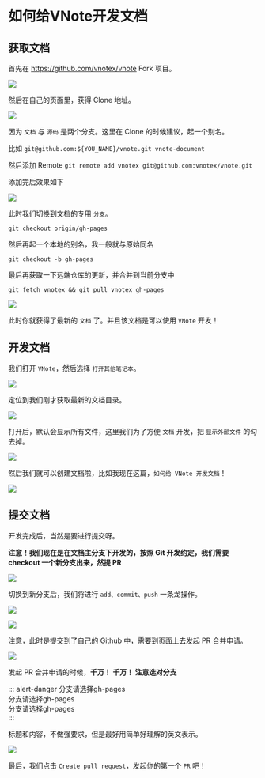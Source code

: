 # 如何给VNote开发文档

## 获取文档

首先在 https://github.com/vnotex/vnote Fork 项目。

![](vx_images/473335114940750.png)

然后在自己的页面里，获得 Clone 地址。

![](vx_images/548035278889154.png)

因为 `文档` 与 `源码` 是两个分支。这里在 Clone 的时候建议，起一个别名。

比如 `git@github.com:${YOU_NAME}/vnote.git vnote-document`

然后添加 Remote `git remote add vnotex git@github.com:vnotex/vnote.git`

添加完后效果如下

![](vx_images/56773707575796.png)

此时我们切换到文档的专用 `分支`。

`git checkout origin/gh-pages`

然后再起一个本地的别名，我一般就与原始同名

`git checkout -b gh-pages`

最后再获取一下远端仓库的更新，并合并到当前分支中

`git fetch vnotex && git pull vnotex gh-pages`

![](vx_images/187424406122274.png)

此时你就获得了最新的 `文档` 了。并且该文档是可以使用 `VNote` 开发！

## 开发文档

我们打开 `VNote`，然后选择 `打开其他笔记本`。

![](vx_images/497484154936618.png)

定位到我们刚才获取最新的文档目录。

![](vx_images/588443864806804.png)


打开后，默认会显示所有文件，这里我们为了方便 `文档` 开发，把 `显示外部文件` 的勾去掉。

![](vx_images/7295096900944.png)


然后我们就可以创建文档啦，比如我现在这篇，`如何给 VNote 开发文档`！

![](vx_images/551853692522484.png)


## 提交文档

开发完成后，当然是要进行提交呀。

**注意！我们现在是在文档主分支下开发的，按照 Git 开发约定，我们需要 checkout 一个新分支出来，然提 PR**

![](vx_images/130024803648320.png)

切换到新分支后，我们将进行 `add、commit、push` 一条龙操作。

![](vx_images/532224850548860.png)

![](vx_images/151165171356026.png)

注意，此时是提交到了自己的 Github 中，需要到页面上去发起 PR 合并申请。

![](vx_images/584175538751262.png)

发起 PR 合并申请的时候，**千万！ 千万！ 注意选对分支**

::: alert-danger
分支请选择gh-pages  
分支请选择gh-pages  
分支请选择gh-pages  
:::

标题和内容，不做强要求，但是最好用简单好理解的英文表示。

![](vx_images/66085199114452.png)

最后，我们点击 `Create pull request`，发起你的第一个 `PR` 吧！